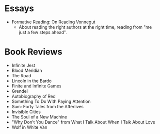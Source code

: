 # Essays

- Formative Reading: On Reading Vonnegut
  - About reading the right authors at the right time, reading from "me just a few steps ahead".

# Book Reviews

- Infinite Jest
- Blood Meridian
- The Road
- Lincoln in the Bardo
- Finite and Infinite Games
- Grendel
- Autobiography of Red
- Something To Do With Paying Attention
- Sum: Forty Tales from the Afterlives
- Invisible Cities
- The Soul of a New Machine
- "Why Don't You Dance" from What I Talk About When I Talk About Love
- Wolf in White Van
